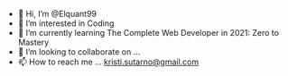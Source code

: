 - 👋 Hi, I’m @Elquant99
- 👀 I’m interested in Coding
- 🌱 I’m currently learning The Complete Web Developer in 2021: Zero to Mastery
- 💞️ I’m looking to collaborate on ... 
- 📫 How to reach me ... kristi.sutarno@gmail.com

<!---
Elquant99/Elquant99 is a ✨ special ✨ repository because its `README.md` (this file) appears on your GitHub profile.
You can click the Preview link to take a look at your changes.
--->
